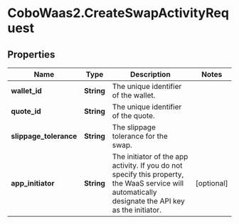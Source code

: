 # CoboWaas2.CreateSwapActivityRequest

## Properties

Name | Type | Description | Notes
------------ | ------------- | ------------- | -------------
**wallet_id** | **String** | The unique identifier of the wallet. | 
**quote_id** | **String** | The unique identifier of the quote. | 
**slippage_tolerance** | **String** | The slippage tolerance for the swap. | 
**app_initiator** | **String** | The initiator of the app activity. If you do not specify this property, the WaaS service will automatically designate the API key as the initiator. | [optional] 


